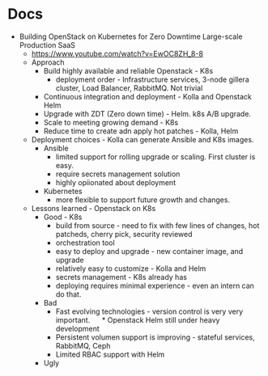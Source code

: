 
# Docs

* Building OpenStack on Kubernetes for Zero Downtime Large-scale Production SaaS
  * https://www.youtube.com/watch?v=EwOC8ZH_8-8
  * Approach
    * Build highly available and reliable Openstack - K8s
      * deployment order - Infrastructure services, 3-node gillera cluster, Load Balancer, RabbitMQ. Not trivial
    * Continuous integration and deployment - Kolla and Openstack Helm
    * Upgrade with ZDT (Zero down time) - Helm. k8s A/B upgrade.
    * Scale to meeting growing demand - K8s
    * Reduce time to create adn apply hot patches - Kolla, Helm
  * Deployment choices - Kolla can generate Ansible and K8s images.
    * Ansible
      * limited support for rolling upgrade or scaling. First cluster is easy.
      * require secrets management solution
      * highly opiionated about deployment
    * Kubernetes
      * more flexible to support future growth and changes.
  * Lessons learned - Openstack on K8s
    * Good - K8s
      * build from source - need to fix with few lines of changes, hot patcheds, cherry pick, security reviewed
      * orchestration tool
      * easy to deploy and upgrade - new container image, and upgrade
      * relatively easy to customize - Kolla and Helm
      * secrets management - K8s already has
      * deploying requires minimal experience - even an intern can do that.
    * Bad
      * Fast evolving technologies - version control is very very important.
      * Openstack Helm still under heavy development
      * Persistent volumen support is improving - stateful services, RabbitMQ, Ceph
      * Limited RBAC support with Helm
    * Ugly
    
